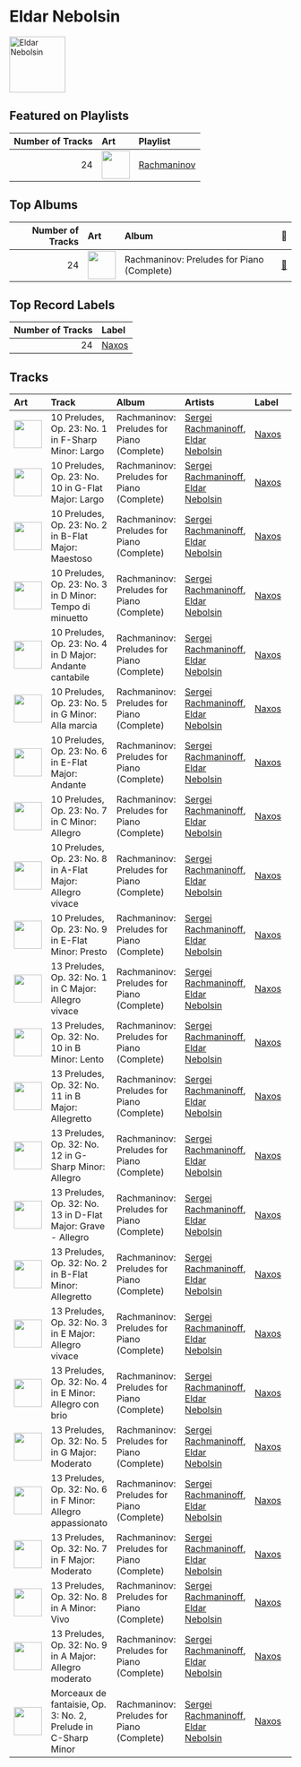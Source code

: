 
# Eldar Nebolsin


<img src="https://i.scdn.co/image/1b640748181bdba8cc37a0a6ee5148c27b374d4e" alt="Eldar Nebolsin" width="100" />

## Featured on Playlists
|   Number of Tracks | Art                                                                                              | Playlist                                   |
|-------------------:|:-------------------------------------------------------------------------------------------------|:-------------------------------------------|
|                 24 | <img src="https://i.scdn.co/image/ab67616d0000b2732ab037775757e856d496f2f5" alt="" width="50" /> | [Rachmaninov](../playlists/rachmaninov.md) |
## Top Albums

|   Number of Tracks | Art                                                                                              | Album                                      | 🔗                                                          |
|-------------------:|:-------------------------------------------------------------------------------------------------|:-------------------------------------------|:-----------------------------------------------------------|
|                 24 | <img src="https://i.scdn.co/image/ab67616d0000b2732d2154810a4e4472b4cc199e" alt="" width="50" /> | Rachmaninov: Preludes for Piano (Complete) | [🔗](https://open.spotify.com/album/1vlnwUAidj7bEmRhsq4zTv) |

## Top Record Labels

|   Number of Tracks | Label                       |
|-------------------:|:----------------------------|
|                 24 | [Naxos](../labels/naxos.md) |

## Tracks

| Art                                                                                              | Track                                                         | Album                                      | Artists                                                                            | Label                       | 💚   | 🔗                                                          |
|:-------------------------------------------------------------------------------------------------|:--------------------------------------------------------------|:-------------------------------------------|:-----------------------------------------------------------------------------------|:----------------------------|:----|:-----------------------------------------------------------|
| <img src="https://i.scdn.co/image/ab67616d0000b2732d2154810a4e4472b4cc199e" alt="" width="50" /> | 10 Preludes, Op. 23: No. 1 in F-Sharp Minor: Largo            | Rachmaninov: Preludes for Piano (Complete) | [Sergei Rachmaninoff](sergei_rachmaninoff.md), [Eldar Nebolsin](eldar_nebolsin.md) | [Naxos](../labels/naxos.md) |     | [🔗](https://open.spotify.com/track/4JGHKe4tmlVDg4PoTWaoq7) |
| <img src="https://i.scdn.co/image/ab67616d0000b2732d2154810a4e4472b4cc199e" alt="" width="50" /> | 10 Preludes, Op. 23: No. 10 in G-Flat Major: Largo            | Rachmaninov: Preludes for Piano (Complete) | [Sergei Rachmaninoff](sergei_rachmaninoff.md), [Eldar Nebolsin](eldar_nebolsin.md) | [Naxos](../labels/naxos.md) |     | [🔗](https://open.spotify.com/track/0vHlWIQiSsfhMrxwJodNeP) |
| <img src="https://i.scdn.co/image/ab67616d0000b2732d2154810a4e4472b4cc199e" alt="" width="50" /> | 10 Preludes, Op. 23: No. 2 in B-Flat Major: Maestoso          | Rachmaninov: Preludes for Piano (Complete) | [Sergei Rachmaninoff](sergei_rachmaninoff.md), [Eldar Nebolsin](eldar_nebolsin.md) | [Naxos](../labels/naxos.md) |     | [🔗](https://open.spotify.com/track/4pgud5L6apTBZ6sqeqnt44) |
| <img src="https://i.scdn.co/image/ab67616d0000b2732d2154810a4e4472b4cc199e" alt="" width="50" /> | 10 Preludes, Op. 23: No. 3 in D Minor: Tempo di minuetto      | Rachmaninov: Preludes for Piano (Complete) | [Sergei Rachmaninoff](sergei_rachmaninoff.md), [Eldar Nebolsin](eldar_nebolsin.md) | [Naxos](../labels/naxos.md) |     | [🔗](https://open.spotify.com/track/0LsNtrpdw7vz8ISVrQYMnM) |
| <img src="https://i.scdn.co/image/ab67616d0000b2732d2154810a4e4472b4cc199e" alt="" width="50" /> | 10 Preludes, Op. 23: No. 4 in D Major: Andante cantabile      | Rachmaninov: Preludes for Piano (Complete) | [Sergei Rachmaninoff](sergei_rachmaninoff.md), [Eldar Nebolsin](eldar_nebolsin.md) | [Naxos](../labels/naxos.md) |     | [🔗](https://open.spotify.com/track/0NtUQYljbdO9M2oIvUarTB) |
| <img src="https://i.scdn.co/image/ab67616d0000b2732d2154810a4e4472b4cc199e" alt="" width="50" /> | 10 Preludes, Op. 23: No. 5 in G Minor: Alla marcia            | Rachmaninov: Preludes for Piano (Complete) | [Sergei Rachmaninoff](sergei_rachmaninoff.md), [Eldar Nebolsin](eldar_nebolsin.md) | [Naxos](../labels/naxos.md) |     | [🔗](https://open.spotify.com/track/0dwRX7z5Yzr1K96QhAKOBh) |
| <img src="https://i.scdn.co/image/ab67616d0000b2732d2154810a4e4472b4cc199e" alt="" width="50" /> | 10 Preludes, Op. 23: No. 6 in E-Flat Major: Andante           | Rachmaninov: Preludes for Piano (Complete) | [Sergei Rachmaninoff](sergei_rachmaninoff.md), [Eldar Nebolsin](eldar_nebolsin.md) | [Naxos](../labels/naxos.md) |     | [🔗](https://open.spotify.com/track/4VH21d5xLD6DtFKcawuoXw) |
| <img src="https://i.scdn.co/image/ab67616d0000b2732d2154810a4e4472b4cc199e" alt="" width="50" /> | 10 Preludes, Op. 23: No. 7 in C Minor: Allegro                | Rachmaninov: Preludes for Piano (Complete) | [Sergei Rachmaninoff](sergei_rachmaninoff.md), [Eldar Nebolsin](eldar_nebolsin.md) | [Naxos](../labels/naxos.md) |     | [🔗](https://open.spotify.com/track/1BKKpyRblOv1OWjZ0CcAWo) |
| <img src="https://i.scdn.co/image/ab67616d0000b2732d2154810a4e4472b4cc199e" alt="" width="50" /> | 10 Preludes, Op. 23: No. 8 in A-Flat Major: Allegro vivace    | Rachmaninov: Preludes for Piano (Complete) | [Sergei Rachmaninoff](sergei_rachmaninoff.md), [Eldar Nebolsin](eldar_nebolsin.md) | [Naxos](../labels/naxos.md) |     | [🔗](https://open.spotify.com/track/3nJNmPeYs4buaULmYJ26X6) |
| <img src="https://i.scdn.co/image/ab67616d0000b2732d2154810a4e4472b4cc199e" alt="" width="50" /> | 10 Preludes, Op. 23: No. 9 in E-Flat Minor: Presto            | Rachmaninov: Preludes for Piano (Complete) | [Sergei Rachmaninoff](sergei_rachmaninoff.md), [Eldar Nebolsin](eldar_nebolsin.md) | [Naxos](../labels/naxos.md) |     | [🔗](https://open.spotify.com/track/5v2O3vGKHlmLVLqNKcOwCO) |
| <img src="https://i.scdn.co/image/ab67616d0000b2732d2154810a4e4472b4cc199e" alt="" width="50" /> | 13 Preludes, Op. 32: No. 1 in C Major: Allegro vivace         | Rachmaninov: Preludes for Piano (Complete) | [Sergei Rachmaninoff](sergei_rachmaninoff.md), [Eldar Nebolsin](eldar_nebolsin.md) | [Naxos](../labels/naxos.md) |     | [🔗](https://open.spotify.com/track/3I7u1AhIGc9XHKQIjb1ZBG) |
| <img src="https://i.scdn.co/image/ab67616d0000b2732d2154810a4e4472b4cc199e" alt="" width="50" /> | 13 Preludes, Op. 32: No. 10 in B Minor: Lento                 | Rachmaninov: Preludes for Piano (Complete) | [Sergei Rachmaninoff](sergei_rachmaninoff.md), [Eldar Nebolsin](eldar_nebolsin.md) | [Naxos](../labels/naxos.md) |     | [🔗](https://open.spotify.com/track/6dclMhwb2xkTzcGFXYdUeQ) |
| <img src="https://i.scdn.co/image/ab67616d0000b2732d2154810a4e4472b4cc199e" alt="" width="50" /> | 13 Preludes, Op. 32: No. 11 in B Major: Allegretto            | Rachmaninov: Preludes for Piano (Complete) | [Sergei Rachmaninoff](sergei_rachmaninoff.md), [Eldar Nebolsin](eldar_nebolsin.md) | [Naxos](../labels/naxos.md) |     | [🔗](https://open.spotify.com/track/5RrWiz8zrTJCjHENxHTAJZ) |
| <img src="https://i.scdn.co/image/ab67616d0000b2732d2154810a4e4472b4cc199e" alt="" width="50" /> | 13 Preludes, Op. 32: No. 12 in G-Sharp Minor: Allegro         | Rachmaninov: Preludes for Piano (Complete) | [Sergei Rachmaninoff](sergei_rachmaninoff.md), [Eldar Nebolsin](eldar_nebolsin.md) | [Naxos](../labels/naxos.md) |     | [🔗](https://open.spotify.com/track/7JsvE4iJtehI0KbUeljgj5) |
| <img src="https://i.scdn.co/image/ab67616d0000b2732d2154810a4e4472b4cc199e" alt="" width="50" /> | 13 Preludes, Op. 32: No. 13 in D-Flat Major: Grave - Allegro  | Rachmaninov: Preludes for Piano (Complete) | [Sergei Rachmaninoff](sergei_rachmaninoff.md), [Eldar Nebolsin](eldar_nebolsin.md) | [Naxos](../labels/naxos.md) |     | [🔗](https://open.spotify.com/track/6LsBz8fLOpY96erLer7cRj) |
| <img src="https://i.scdn.co/image/ab67616d0000b2732d2154810a4e4472b4cc199e" alt="" width="50" /> | 13 Preludes, Op. 32: No. 2 in B-Flat Minor: Allegretto        | Rachmaninov: Preludes for Piano (Complete) | [Sergei Rachmaninoff](sergei_rachmaninoff.md), [Eldar Nebolsin](eldar_nebolsin.md) | [Naxos](../labels/naxos.md) |     | [🔗](https://open.spotify.com/track/2jcKSE0ixtPCCfDPEln1FI) |
| <img src="https://i.scdn.co/image/ab67616d0000b2732d2154810a4e4472b4cc199e" alt="" width="50" /> | 13 Preludes, Op. 32: No. 3 in E Major: Allegro vivace         | Rachmaninov: Preludes for Piano (Complete) | [Sergei Rachmaninoff](sergei_rachmaninoff.md), [Eldar Nebolsin](eldar_nebolsin.md) | [Naxos](../labels/naxos.md) |     | [🔗](https://open.spotify.com/track/2cRFzJYirvLmlJX2DXO940) |
| <img src="https://i.scdn.co/image/ab67616d0000b2732d2154810a4e4472b4cc199e" alt="" width="50" /> | 13 Preludes, Op. 32: No. 4 in E Minor: Allegro con brio       | Rachmaninov: Preludes for Piano (Complete) | [Sergei Rachmaninoff](sergei_rachmaninoff.md), [Eldar Nebolsin](eldar_nebolsin.md) | [Naxos](../labels/naxos.md) |     | [🔗](https://open.spotify.com/track/5GjDNg9mTkPrqUfg6CI8Zc) |
| <img src="https://i.scdn.co/image/ab67616d0000b2732d2154810a4e4472b4cc199e" alt="" width="50" /> | 13 Preludes, Op. 32: No. 5 in G Major: Moderato               | Rachmaninov: Preludes for Piano (Complete) | [Sergei Rachmaninoff](sergei_rachmaninoff.md), [Eldar Nebolsin](eldar_nebolsin.md) | [Naxos](../labels/naxos.md) |     | [🔗](https://open.spotify.com/track/3bKoITIhcQfjzAvhQn3NCU) |
| <img src="https://i.scdn.co/image/ab67616d0000b2732d2154810a4e4472b4cc199e" alt="" width="50" /> | 13 Preludes, Op. 32: No. 6 in F Minor: Allegro appassionato   | Rachmaninov: Preludes for Piano (Complete) | [Sergei Rachmaninoff](sergei_rachmaninoff.md), [Eldar Nebolsin](eldar_nebolsin.md) | [Naxos](../labels/naxos.md) |     | [🔗](https://open.spotify.com/track/67SGGqw9rymqT1DvdT5ka6) |
| <img src="https://i.scdn.co/image/ab67616d0000b2732d2154810a4e4472b4cc199e" alt="" width="50" /> | 13 Preludes, Op. 32: No. 7 in F Major: Moderato               | Rachmaninov: Preludes for Piano (Complete) | [Sergei Rachmaninoff](sergei_rachmaninoff.md), [Eldar Nebolsin](eldar_nebolsin.md) | [Naxos](../labels/naxos.md) |     | [🔗](https://open.spotify.com/track/4g9sNU83qPH85xNoFAZqED) |
| <img src="https://i.scdn.co/image/ab67616d0000b2732d2154810a4e4472b4cc199e" alt="" width="50" /> | 13 Preludes, Op. 32: No. 8 in A Minor: Vivo                   | Rachmaninov: Preludes for Piano (Complete) | [Sergei Rachmaninoff](sergei_rachmaninoff.md), [Eldar Nebolsin](eldar_nebolsin.md) | [Naxos](../labels/naxos.md) |     | [🔗](https://open.spotify.com/track/5BuaEWlAqAY71w10Q4Yd6B) |
| <img src="https://i.scdn.co/image/ab67616d0000b2732d2154810a4e4472b4cc199e" alt="" width="50" /> | 13 Preludes, Op. 32: No. 9 in A Major: Allegro moderato       | Rachmaninov: Preludes for Piano (Complete) | [Sergei Rachmaninoff](sergei_rachmaninoff.md), [Eldar Nebolsin](eldar_nebolsin.md) | [Naxos](../labels/naxos.md) |     | [🔗](https://open.spotify.com/track/07EzJ4VrpLaQtTzKyOAH3w) |
| <img src="https://i.scdn.co/image/ab67616d0000b2732d2154810a4e4472b4cc199e" alt="" width="50" /> | Morceaux de fantaisie, Op. 3: No. 2, Prelude in C-Sharp Minor | Rachmaninov: Preludes for Piano (Complete) | [Sergei Rachmaninoff](sergei_rachmaninoff.md), [Eldar Nebolsin](eldar_nebolsin.md) | [Naxos](../labels/naxos.md) |     | [🔗](https://open.spotify.com/track/3jyko3okSMjZbIGdElSQN5) |